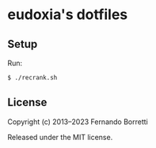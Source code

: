 # eudoxia's dotfiles

## Setup

Run:

```bash
$ ./recrank.sh
```

## License

Copyright (c) 2013–2023 Fernando Borretti

Released under the MIT license.
